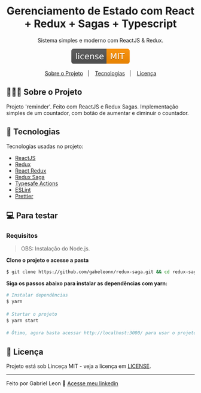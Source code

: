 <h1 align="center">
  Gerenciamento de Estado com React + Redux + Sagas + Typescript
</h1>

<p align="center">
  Sistema simples e moderno com ReactJS & Redux.
</p>

<p align="center">
  <img alt="GitHub" src="https://github.com/gabeleonn/fabapar-client/blob/main/license.svg">
</p>

<p align="center">
  <a href="#%EF%B8%8F-sobre-o-projeto">Sobre o Projeto</a>&nbsp;&nbsp;&nbsp;|&nbsp;&nbsp;&nbsp;
  <a href="#-tecnologias">Tecnologias</a>&nbsp;&nbsp;&nbsp;|&nbsp;&nbsp;&nbsp;
  <a href="#-licença">Licença</a>
</p>

## 💇🏻‍♂️ Sobre o Projeto

Projeto 'reminder'. Feito com ReactJS e Redux Sagas. Implementação simples de um countador, com botão de aumentar e diminuir o countador.


## 🚀 Tecnologias

Tecnologias usadas no projeto:

- [ReactJS](https://reactjs.org/)
- [Redux](https://redux.js.org/)
- [React Redux](https://react-redux.js.org/)
- [Redux Saga](https://redux-saga.js.org/)
- [Typesafe Actions](https://github.com/piotrwitek/typesafe-actions)
- [ESLint](https://eslint.org/)
- [Prettier](https://prettier.io/)

## 💻 Para testar

### Requisitos

> OBS: Instalação do Node.js.

**Clone o projeto e acesse a pasta**

```bash
$ git clone https://github.com/gabeleonn/redux-saga.git && cd redux-saga
```

**Siga os passos abaixo para instalar as dependências com yarn:**

```bash
# Instalar dependências
$ yarn

# Startar o projeto
$ yarn start

# Ótimo, agora basta acessar http://localhost:3000/ para usar o projeto.
```

## 📝 Licença

Projeto está sob Linceça MIT - veja a licença em [LICENSE](/LICENSE).

---

Feito por Gabriel Leon 👋 [Acesse meu linkedin](https://www.linkedin.com/in/gabeleonn/)
